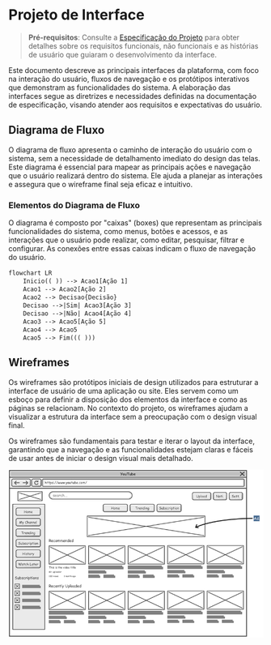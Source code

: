 # Projeto de Interface

> **Pré-requisitos**: Consulte a <a href="02-Especificação do Projeto.md"> Especificação do Projeto</a> para obter detalhes sobre os requisitos funcionais, não funcionais e as histórias de usuário que guiaram o desenvolvimento da interface.

Este documento descreve as principais interfaces da plataforma, com foco na interação do usuário, fluxos de navegação e os protótipos interativos que demonstram as funcionalidades do sistema. A elaboração das interfaces segue as diretrizes e necessidades definidas na documentação de especificação, visando atender aos requisitos e expectativas do usuário.

## Diagrama de Fluxo

O diagrama de fluxo apresenta o caminho de interação do usuário com o sistema, sem a necessidade de detalhamento imediato do design das telas. Este diagrama é essencial para mapear as principais ações e navegação que o usuário realizará dentro do sistema. Ele ajuda a planejar as interações e assegura que o wireframe final seja eficaz e intuitivo.

### Elementos do Diagrama de Fluxo

O diagrama é composto por "caixas" (boxes) que representam as principais funcionalidades do sistema, como menus, botões e acessos, e as interações que o usuário pode realizar, como editar, pesquisar, filtrar e configurar. As conexões entre essas caixas indicam o fluxo de navegação do usuário.

```mermaid
flowchart LR
    Inicio(( )) --> Acao1[Ação 1]
    Acao1 --> Acao2[Ação 2]
    Acao2 --> Decisao{Decisão}
    Decisao -->|Sim| Acao3[Ação 3]
    Decisao -->|Não| Acao4[Ação 4]
    Acao3 --> Acao5[Ação 5]
    Acao4 --> Acao5
    Acao5 --> Fim((( )))
```

## Wireframes

Os wireframes são protótipos iniciais de design utilizados para estruturar a interface de usuário de uma aplicação ou site. Eles servem como um esboço para definir a disposição dos elementos da interface e como as páginas se relacionam. No contexto do projeto, os wireframes ajudam a visualizar a estrutura da interface sem a preocupação com o design visual final.

Os wireframes são fundamentais para testar e iterar o layout da interface, garantindo que a navegação e as funcionalidades estejam claras e fáceis de usar antes de iniciar o design visual mais detalhado.

![Exemplo de Wireframe](img/wireframe-example.png)
